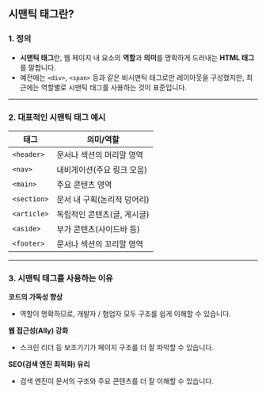 ## 시맨틱 태그란?

### 1. 정의

- **시맨틱 태그**란, 웹 페이지 내 요소의 **역할**과 **의미**를 명확하게 드러내는 **HTML 태그**를 말합니다.
- 예전에는 `<div>`, `<span>` 등과 같은 비시맨틱 태그로만 레이아웃을 구성했지만, 최근에는 역할별로 시맨틱 태그를 사용하는 것이 표준입니다.

---

### 2. 대표적인 시맨틱 태그 예시
| 태그        | 의미/역할                   |
|-------------|----------------------------|
| `<header>`  | 문서나 섹션의 머리말 영역  |
| `<nav>`     | 내비게이션(주요 링크 모음)  |
| `<main>`    | 주요 콘텐츠 영역           |
| `<section>` | 문서 내 구획(논리적 덩어리) |
| `<article>` | 독립적인 콘텐츠(글, 게시글) |
| `<aside>`   | 부가 콘텐츠(사이드바 등)    |
| `<footer>`  | 문서나 섹션의 꼬리말 영역   |

---

### 3. 시맨틱 태그를 사용하는 이유

**코드의 가독성 향상**
- 역할이 명확하므로, 개발자 / 협업자 모두 구조를 쉽게 이해할 수 있습니다.
 
**웹 접근성(Ally) 강화**
- 스크린 리더 등 보조기기가 페이지 구조를 더 잘 파악할 수 있습니다.

**SEO(검색 엔진 최적화) 유리**
- 검색 엔진이 문서의 구조와 주요 콘텐츠를 더 잘 이해할 수 있습니다.